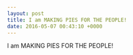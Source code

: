 ```yaml
---
layout: post
title: I am MAKING PIES FOR THE PEOPLE!
date: 2016-05-07 00:43:10 +0000
---
```


I am MAKING PIES FOR THE PEOPLE!

